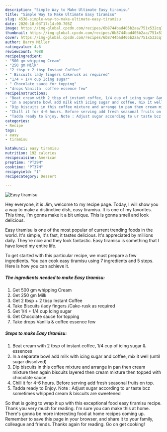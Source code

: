```yaml
---
description: "Simple Way to Make Ultimate Easy tiramisu"
title: "Simple Way to Make Ultimate Easy tiramisu"
slug: 4538-simple-way-to-make-ultimate-easy-tiramisu
date: 2020-10-03T17:14:00.705Z
image: https://img-global.cpcdn.com/recipes/6b8744bad405b2aa/751x532cq70/easy-tiramisu-recipe-main-photo.jpg
thumbnail: https://img-global.cpcdn.com/recipes/6b8744bad405b2aa/751x532cq70/easy-tiramisu-recipe-main-photo.jpg
cover: https://img-global.cpcdn.com/recipes/6b8744bad405b2aa/751x532cq70/easy-tiramisu-recipe-main-photo.jpg
author: Barry Miller
ratingvalue: 4.6
reviewcount: 7088
recipeingredient:
- "500 gm whipping Cream"
- "250 gm Milk"
- "2 tbsp + 2 tbsp Instant Coffee"
- " Biscuits lady fingers Cakerusk as required"
- "1/4 + 1/4 cup Icing sugar"
- " Chocolate sauce for topping"
- "drops Vanilla  coffee essence few"
recipeinstructions:
- "Beat cream with 2 tbsp of instant coffee, 1/4 cup of icing sugar &amp; essences"
- "In a separate bowl add milk with icing sugar and coffee, mix it well (until sugar dissolved)"
- "Dip biscuits in this coffee mixture and arrange in pan then cream mixture then again biscuits layered then cream mixture then topped with chocolate sauce"
- "Chill it for 4-6 hours. Before serving add fresh seasonal fruits on top."
- "Tadda ready to Enjoy. Note : Adjust sugar according to ur taste bcz sometimes whipped cream &amp; biscuits are sweetened"
categories:
- Recipe
tags:
- easy
- tiramisu

katakunci: easy tiramisu 
nutrition: 192 calories
recipecuisine: American
preptime: "PT29M"
cooktime: "PT37M"
recipeyield: "1"
recipecategory: Dessert

---
```



![Easy tiramisu](https://img-global.cpcdn.com/recipes/6b8744bad405b2aa/751x532cq70/easy-tiramisu-recipe-main-photo.jpg)

Hey everyone, it is Jim, welcome to my recipe page. Today, I will show you a way to make a distinctive dish, easy tiramisu. It is one of my favorites. This time, I'm gonna make it a bit unique. This is gonna smell and look delicious.

Easy tiramisu is one of the most popular of current trending foods in the world. It's simple, it's fast, it tastes delicious. It's appreciated by millions daily. They're nice and they look fantastic. Easy tiramisu is something that I have loved my entire life.




To get started with this particular recipe, we must prepare a few ingredients. You can cook easy tiramisu using 7 ingredients and 5 steps. Here is how you can achieve it.

<!--inarticleads1-->

##### The ingredients needed to make Easy tiramisu:

1. Get 500 gm whipping Cream
1. Get 250 gm Milk
1. Get 2 tbsp + 2 tbsp Instant Coffee
1. Take  Biscuits /lady fingers /Cake-rusk as required
1. Get 1/4 + 1/4 cup Icing sugar
1. Get  Chocolate sauce for topping
1. Take drops Vanilla &amp; coffee essence few




<!--inarticleads2-->

##### Steps to make Easy tiramisu:

1. Beat cream with 2 tbsp of instant coffee, 1/4 cup of icing sugar &amp; essences
1. In a separate bowl add milk with icing sugar and coffee, mix it well (until sugar dissolved)
1. Dip biscuits in this coffee mixture and arrange in pan then cream mixture then again biscuits layered then cream mixture then topped with chocolate sauce
1. Chill it for 4-6 hours. Before serving add fresh seasonal fruits on top.
1. Tadda ready to Enjoy. Note : Adjust sugar according to ur taste bcz sometimes whipped cream &amp; biscuits are sweetened




So that is going to wrap it up with this exceptional food easy tiramisu recipe. Thank you very much for reading. I'm sure you can make this at home. There's gonna be more interesting food at home recipes coming up. Remember to save this page in your browser, and share it to your family, colleague and friends. Thanks again for reading. Go on get cooking!
